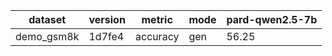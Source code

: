 | dataset | version | metric | mode | pard-qwen2.5-7b |
|----- | ----- | ----- | ----- | -----|
| demo_gsm8k | 1d7fe4 | accuracy | gen | 56.25 |
